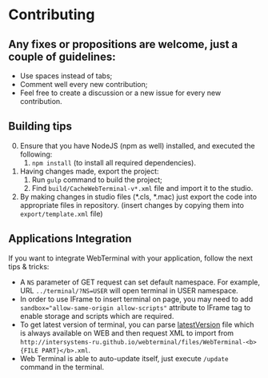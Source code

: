 Contributing
============

## Any fixes or propositions are welcome, just a couple of guidelines:
* Use spaces instead of tabs;
* Comment well every new contribution;
* Feel free to create a discussion or a new issue for every new contribution.

## Building tips
0. Ensure that you have NodeJS (npm as well) installed, and executed the following:
    1. `npm install` (to install all required dependencies).
1. Having changes made, export the project:
    1. Run `gulp` command to build the project;
    3. Find `build/CacheWebTerminal-v*.xml` file and import it to the studio.
2. By making changes in studio files (*.cls, *.mac) just export the code into appropriate files in repository. (insert changes by copying them into `export/template.xml` file)

## Applications Integration
If you want to integrate WebTerminal with your application, follow the next tips & tricks:
   * A `NS` parameter of GET request can set default namespace. For example, URL `../terminal/?NS=USER` will open terminal in USER namespace.
   * In order to use IFrame to insert terminal on page, you may need to add `sandbox="allow-same-origin allow-scripts"` attribute to IFrame tag to enable storage and scripts which are required.
   * To get latest version of terminal, you can parse [latestVersion](http://intersystems-ru.github.io/webterminal/latestVersion) file which is always available on WEB and then request XML to import from `http://intersystems-ru.github.io/webterminal/files/WebTerminal-<b>{FILE PART}</b>.xml`.
   * Web Terminal is able to auto-update itself, just execute `/update` command in the terminal.